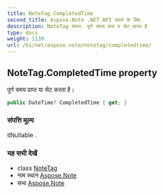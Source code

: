 ```yaml
---
title: NoteTag.CompletedTime
second_title: Aspose.Note .NET API संदर्भ के लिए
description: NoteTag संपत्त. पूर्ण समय प्रप्त य सेट करत है
type: docs
weight: 1130
url: /hi/net/aspose.note/notetag/completedtime/
---
```

## NoteTag.CompletedTime property

पूर्ण समय प्राप्त या सेट करता है।

```csharp
public DateTime? CompletedTime { get; }
```

### संपत्ति मूल्य

दNullable .

### यह सभी देखें

* class [NoteTag](../)
* नाम स्थान [Aspose.Note](../../notetag/)
* सभा [Aspose.Note](../../../)


